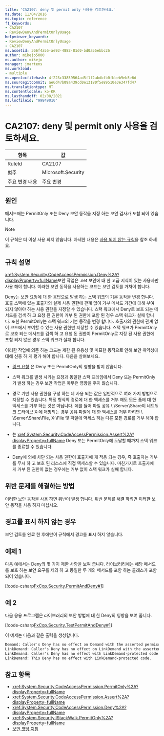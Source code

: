 ```yaml
---
title: 'CA2107: deny 및 permit only 사용을 검토하세요.'
ms.date: 11/04/2016
ms.topic: reference
f1_keywords:
- CA2107
- ReviewDenyAndPermitOnlyUsage
helpviewer_keywords:
- ReviewDenyAndPermitOnlyUsage
- CA2107
ms.assetid: 366f4a56-ae93-4882-81d0-bd0a55ebbc26
author: mikejo5000
ms.author: mikejo
manager: jmartens
ms.workload:
- multiple
ms.openlocfilehash: 4f223c33859564ad5f1f2abdbfb0fbbeb9eb5e6d
ms.sourcegitcommit: ae6d47b09a439cd0e13180f5e89510e3e347fd47
ms.translationtype: MT
ms.contentlocale: ko-KR
ms.lasthandoff: 02/08/2021
ms.locfileid: "99849010"
---
```

# <a name="ca2107-review-deny-and-permit-only-usage"></a>CA2107: deny 및 permit only 사용을 검토하세요.

|항목|값|
|-|-|
|RuleId|CA2107|
|범주|Microsoft.Security|
|주요 변경 내용|주요 변경|

## <a name="cause"></a>원인
메서드에는 PermitOnly 또는 Deny 보안 동작을 지정 하는 보안 검사가 포함 되어 있습니다.

> [!NOTE]
> 이 규칙은 더 이상 사용 되지 않습니다. 자세한 내용은 [사용 되지 않는 규칙](fxcop-unported-deprecated-rules.md)을 참조 하세요.

## <a name="rule-description"></a>규칙 설명

<xref:System.Security.CodeAccessPermission.Deny%2A?displayProperty=fullName>보안 작업은 .net 보안에 대 한 고급 지식이 있는 사용자만 사용 해야 합니다. 이러한 보안 동작을 사용하는 코드는 보안 검토를 거쳐야 합니다.

Deny는 보안 요청에 대 한 응답으로 발생 하는 스택 워크의 기본 동작을 변경 합니다. 호출 스택에 있는 호출자의 실제 사용 권한에 관계 없이 거부 메서드 기간에 대해 부여 되지 않아야 하는 사용 권한을 지정할 수 있습니다. 스택 워크에서 Deny로 보호 되는 메서드를 검색 하 고 요청 된 권한이 거부 된 권한에 포함 된 경우 스택 워크가 실패 합니다. 또한 PermitOnly는 스택 워크의 기본 동작을 변경 합니다. 호출자의 권한에 관계 없이 코드에서 부여할 수 있는 사용 권한만 지정할 수 있습니다. 스택 워크가 PermitOnly로 보호 되는 메서드를 검색 하 고 요청 된 권한이 PermitOnly로 지정 된 사용 권한에 포함 되지 않은 경우 스택 워크가 실패 합니다.

이러한 작업에 의존 하는 코드는 제한 된 유용성 및 미묘한 동작으로 인해 보안 취약성에 대해 신중 하 게 평가 해야 합니다. 다음을 살펴보세요.

- [링크 요청](/dotnet/framework/misc/link-demands) 은 Deny 또는 PermitOnly의 영향을 받지 않습니다.

- 스택 워크를 발생 시키는 요청과 동일한 스택 프레임에서 Deny 또는 PermitOnly가 발생 하는 경우 보안 작업은 아무런 영향을 주지 않습니다.

- 경로 기반 사용 권한을 구성 하는 데 사용 되는 값은 일반적으로 여러 가지 방법으로 지정할 수 있습니다. 특정 형식의 경로에 대 한 액세스를 거부 해도 모든 폼에 대 한 액세스를 거부 하는 것은 아닙니다. 예를 들어 파일 공유 \\ \Server\Share이 네트워크 드라이브 X:에 매핑되는 경우 공유 파일에 대 한 액세스를 거부 하려면 \\ \Server\Share\File, X:\File 및 파일에 액세스 하는 다른 모든 경로를 거부 해야 합니다.

- 는 <xref:System.Security.CodeAccessPermission.Assert%2A?displayProperty=fullName> Deny 또는 PermitOnly에 도달할 때까지 스택 워크를 종료할 수 있습니다.

- Deny에 의해 차단 되는 사용 권한이 호출자에 게 적용 되는 경우, 즉 호출자는 거부를 무시 하 고 보호 된 리소스에 직접 액세스할 수 있습니다. 마찬가지로 호출자에 게 거부 된 권한이 없는 경우에는 거부 없이 스택 워크가 실패 합니다.

## <a name="how-to-fix-violations"></a>위반 문제를 해결하는 방법

이러한 보안 동작을 사용 하면 위반이 발생 합니다. 위반 문제를 해결 하려면 이러한 보안 동작을 사용 하지 마십시오.

## <a name="when-to-suppress-warnings"></a>경고를 표시 하지 않는 경우

보안 검토를 완료 한 후에만이 규칙에서 경고를 표시 하지 않습니다.

## <a name="example-1"></a>예제 1

다음 예에서는 Deny의 몇 가지 제한 사항을 보여 줍니다. 라이브러리에는 해당 메서드를 보호 하는 보안 요구를 제외 하 고 동일한 두 개의 메서드를 포함 하는 클래스가 포함 되어 있습니다.

[!code-csharp[FxCop.Security.PermitAndDeny#1](../code-quality/codesnippet/CSharp/ca2107-review-deny-and-permit-only-usage_1.cs)]

## <a name="example-2"></a>예 2

다음 응용 프로그램은 라이브러리의 보안 방법에 대 한 Deny의 영향을 보여 줍니다.

[!code-csharp[FxCop.Security.TestPermitAndDeny#1](../code-quality/codesnippet/CSharp/ca2107-review-deny-and-permit-only-usage_2.cs)]

이 예제는 다음과 같은 출력을 생성합니다.

```txt
Demand: Caller's Deny has no effect on Demand with the asserted permission.
LinkDemand: Caller's Deny has no effect on LinkDemand with the asserted permission.
LinkDemand: Caller's Deny has no effect with LinkDemand-protected code.
LinkDemand: This Deny has no effect with LinkDemand-protected code.
```

## <a name="see-also"></a>참고 항목

- <xref:System.Security.CodeAccessPermission.PermitOnly%2A?displayProperty=fullName>
- <xref:System.Security.CodeAccessPermission.Assert%2A?displayProperty=fullName>
- <xref:System.Security.CodeAccessPermission.Deny%2A?displayProperty=fullName>
- <xref:System.Security.IStackWalk.PermitOnly%2A?displayProperty=fullName>
- [보안 코딩 지침](/dotnet/standard/security/secure-coding-guidelines)
